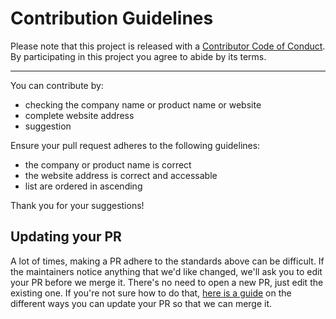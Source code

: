 # Contribution Guidelines

Please note that this project is released with a
[Contributor Code of Conduct](code-of-conduct.md). By participating in this
project you agree to abide by its terms.

---

You can contribute by:
- checking the company name or product name or website
- complete website address
- suggestion

Ensure your pull request adheres to the following guidelines:
- the company or product name is correct
- the website address is correct and accessable
- list are ordered in ascending

Thank you for your suggestions!


## Updating your PR

A lot of times, making a PR adhere to the standards above can be difficult.
If the maintainers notice anything that we'd like changed, we'll ask you to
edit your PR before we merge it. There's no need to open a new PR, just edit
the existing one. If you're not sure how to do that,
[here is a guide](https://github.com/RichardLitt/knowledge/blob/master/github/amending-a-commit-guide.md)
on the different ways you can update your PR so that we can merge it.
